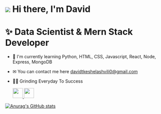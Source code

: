 # ![](https://user-images.githubusercontent.com/18350557/176309783-0785949b-9127-417c-8b55-ab5a4333674e.gif) Hi there, I'm David 

# ✨ Data Scientist & Mern Stack Developer

- 🧠 I'm currently learning Python, HTML, CSS, Javascript, React, Node, Express, MongoDB
- ✉ You can contact me here davidtkeshelashvili0@gmail.com
- 👨‍💻 Grinding Everyday To Success

  <a href="https://www.facebook.com/luka.navrozashvili.1/" target="_blank" rel="noreferrer">
                    <picture>
                    <source media="(prefers-color-scheme: dark)" srcset="https://raw.githubusercontent.com/danielcranney/readme-generator/main/public/icons/socials/facebook-dark.svg" />
                    <source media="(prefers-color-scheme: light)" srcset="https://raw.githubusercontent.com/danielcranney/readme-generator/main/public/icons/socials/facebook.svg" />
                    <img src="https://raw.githubusercontent.com/danielcranney/readme-generator/main/public/icons/socials/facebook.svg" width="32" height="32" />
                    </picture>
                    </a>
                      <a href="https://github.com/DavidTkeshelashvili" target="_blank" rel="noreferrer">
                    <picture>
                    <source media="(prefers-color-scheme: dark)" srcset="https://raw.githubusercontent.com/danielcranney/readme-generator/main/public/icons/socials/github-dark.svg" />
                    <source media="(prefers-color-scheme: light)" srcset="https://raw.githubusercontent.com/danielcranney/readme-generator/main/public/icons/socials/github.svg" />
                    <img src="https://raw.githubusercontent.com/danielcranney/readme-generator/main/public/icons/socials/github.svg" width="32" height="32" />
                    </picture>

![Anurag's GitHub stats](https://github-readme-stats.vercel.app/api?username=David&theme=dark&show_icons=true)
